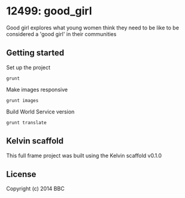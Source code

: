 # 12499: good_girl

Good girl explores what young women think they need to be like to be considered a 'good girl' in their communities

## Getting started

Set up the project

```
grunt
```

Make images responsive

```
grunt images
```

Build World Service version

```
grunt translate
```

## Kelvin scaffold

This full frame project was built using the Kelvin scaffold v0.1.0

## License
Copyright (c) 2014 BBC